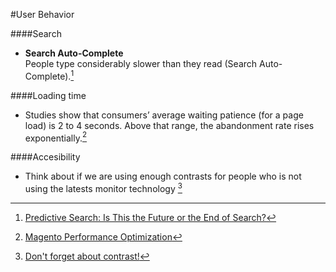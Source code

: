 #User Behavior 

####Search 
- **Search Auto-Complete** <br /> People type considerably slower than they read (Search Auto-Complete).[^1]

####Loading time

- Studies show that consumers’ average waiting patience (for a page load) is 2 to 4 seconds. Above that range, the abandonment rate rises exponentially.[^2]

####Accesibility

- Think about if we are using enough contrasts for people who is not using the latests monitor technology [^3]

[^1]:[Predictive Search: Is This the Future or the End of Search?](http://www.wordstream.com/blog/ws/2013/06/24/predictive-search)

[^2]:[Magento Performance Optimization](http://www.ecommercepartners.net/Services/Ecommerce-Solutions/Magento-Optimization.shtml)

[^3]:[Don't forget about contrast!](http://alistapart.com/blog/post/dont-forget-about-contrast)